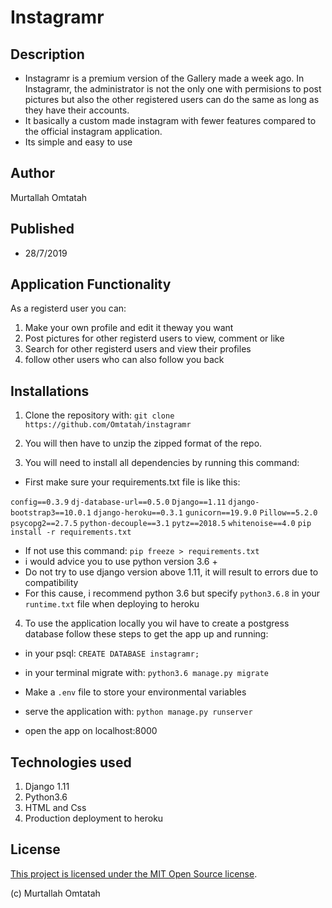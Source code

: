 # Instagramr
## Description
* Instagramr is a premium version of the Gallery made a week ago. In Instagramr, the administrator is not the only one with permisions to post pictures but also the other registered users can do the same as long as they have their accounts.
* It basically a custom made instagram with fewer features compared to the official instagram application.
* Its simple and easy to use 
## Author
Murtallah Omtatah
## Published
* 28/7/2019

## Application Functionality
As a registerd user you can:

1. Make your own profile and edit it theway you want 
2. Post pictures for other registerd users to view, comment or like
3. Search for other registerd users and view their profiles
4. follow other users who can also follow you back



## Installations

1. Clone the repository with:
`git clone https://github.com/Omtatah/instagramr`
2. You will then have to unzip the zipped format of the repo.

3. You will need to install all dependencies by running this command:
* First make sure your requirements.txt file is like this:

`config==0.3.9`
`dj-database-url==0.5.0`
`Django==1.11`
`django-bootstrap3==10.0.1`
`django-heroku==0.3.1`
`gunicorn==19.9.0`
`Pillow==5.2.0`
`psycopg2==2.7.5`
`python-decouple==3.1`
`pytz==2018.5`
`whitenoise==4.0`
`pip install -r requirements.txt`

* If not use this command:
`pip freeze > requirements.txt`
* i would advice you to use python version 3.6 +
* Do not try to use django version above 1.11, it will result to errors due to compatibility
* For this cause, i recommend python 3.6 but specify `python3.6.8` in your `runtime.txt` file when deploying to heroku

4. To use the application locally you wil have to create a postgress database
follow these steps to get the app up and running:
* in your psql:
`CREATE DATABASE instagramr;`
* in your terminal migrate with:
`python3.6 manage.py migrate`
* Make a `.env` file to store your environmental variables

* serve the application with:
`python manage.py runserver`
* open the app on localhost:8000

## Technologies used
1. Django 1.11
2. Python3.6
3. HTML and Css
4. Production deployment to heroku
## License

[This project is licensed under the MIT Open Source license](License).

(c) Murtallah Omtatah
